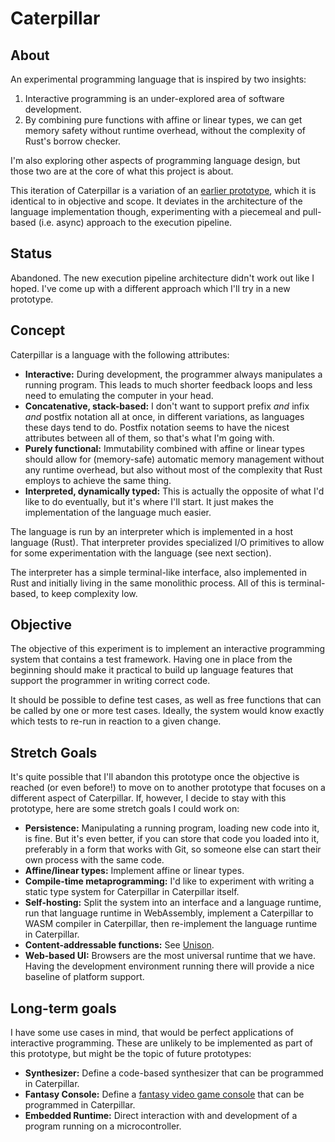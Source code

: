 # Caterpillar

## About

An experimental programming language that is inspired by two insights:

1. Interactive programming is an under-explored area of software development.
2. By combining pure functions with affine or linear types, we can get memory
   safety without runtime overhead, without the complexity of Rust's borrow
   checker.

I'm also exploring other aspects of programming language design, but those two
are at the core of what this project is about.

This iteration of Caterpillar is a variation of an [earlier prototype](../03/),
which it is identical to in objective and scope. It deviates in the architecture
of the language implementation though, experimenting with a piecemeal and
pull-based (i.e. async) approach to the execution pipeline.

## Status

Abandoned. The new execution pipeline architecture didn't work out like I hoped.
I've come up with a different approach which I'll try in a new prototype.

## Concept

Caterpillar is a language with the following attributes:

- **Interactive:** During development, the programmer always manipulates a
  running program. This leads to much shorter feedback loops and less need to
  emulating the computer in your head.
- **Concatenative, stack-based:** I don't want to support prefix _and_ infix
  _and_ postfix notation all at once, in different variations, as languages
  these days tend to do. Postfix notation seems to have the nicest attributes
  between all of them, so that's what I'm going with.
- **Purely functional:** Immutability combined with affine or linear types
  should allow for (memory-safe) automatic memory management without any runtime
  overhead, but also without most of the complexity that Rust employs to achieve
  the same thing.
- **Interpreted, dynamically typed:** This is actually the opposite of what I'd
  like to do eventually, but it's where I'll start. It just makes the
  implementation of the language much easier.

The language is run by an interpreter which is implemented in a host language
(Rust). That interpreter provides specialized I/O primitives to allow for some
experimentation with the language (see next section).

The interpreter has a simple terminal-like interface, also implemented in Rust
and initially living in the same monolithic process. All of this is
terminal-based, to keep complexity low.

## Objective

The objective of this experiment is to implement an interactive programming
system that contains a test framework. Having one in place from the beginning
should make it practical to build up language features that support the
programmer in writing correct code.

It should be possible to define test cases, as well as free functions that can
be called by one or more test cases. Ideally, the system would know exactly
which tests to re-run in reaction to a given change.

## Stretch Goals

It's quite possible that I'll abandon this prototype once the objective is
reached (or even before!) to move on to another prototype that focuses on a
different aspect of Caterpillar. If, however, I decide to stay with this
prototype, here are some stretch goals I could work on:

- **Persistence:** Manipulating a running program, loading new code into it, is
  fine. But it's even better, if you can store that code you loaded into it,
  preferably in a form that works with Git, so someone else can start their own
  process with the same code.
- **Affine/linear types:** Implement affine or linear types.
- **Compile-time metaprogramming:** I'd like to experiment with writing a static
  type system for Caterpillar in Caterpillar itself.
- **Self-hosting:** Split the system into an interface and a language runtime,
  run that language runtime in WebAssembly, implement a Caterpillar to WASM
  compiler in Caterpillar, then re-implement the language runtime in
  Caterpillar.
- **Content-addressable functions:** See
  [Unison](https://www.unison-lang.org/learn/the-big-idea/).
- **Web-based UI:** Browsers are the most universal runtime that we have. Having
  the development environment running there will provide a nice baseline of
  platform support.

## Long-term goals

I have some use cases in mind, that would be perfect applications of interactive
programming. These are unlikely to be implemented as part of this prototype, but
might be the topic of future prototypes:

- **Synthesizer:** Define a code-based synthesizer that can be programmed in
  Caterpillar.
- **Fantasy Console:** Define a
  [fantasy video game console](https://en.wikipedia.org/wiki/Fantasy_video_game_console)
  that can be programmed in Caterpillar.
- **Embedded Runtime:** Direct interaction with and development of a program
  running on a microcontroller.
